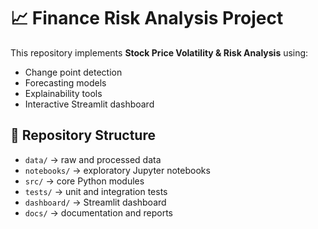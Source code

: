 # 📈 Finance Risk Analysis Project

This repository implements **Stock Price Volatility & Risk Analysis** using:
- Change point detection
- Forecasting models
- Explainability tools
- Interactive Streamlit dashboard

## 📂 Repository Structure
- `data/` → raw and processed data
- `notebooks/` → exploratory Jupyter notebooks
- `src/` → core Python modules
- `tests/` → unit and integration tests
- `dashboard/` → Streamlit dashboard
- `docs/` → documentation and reports

